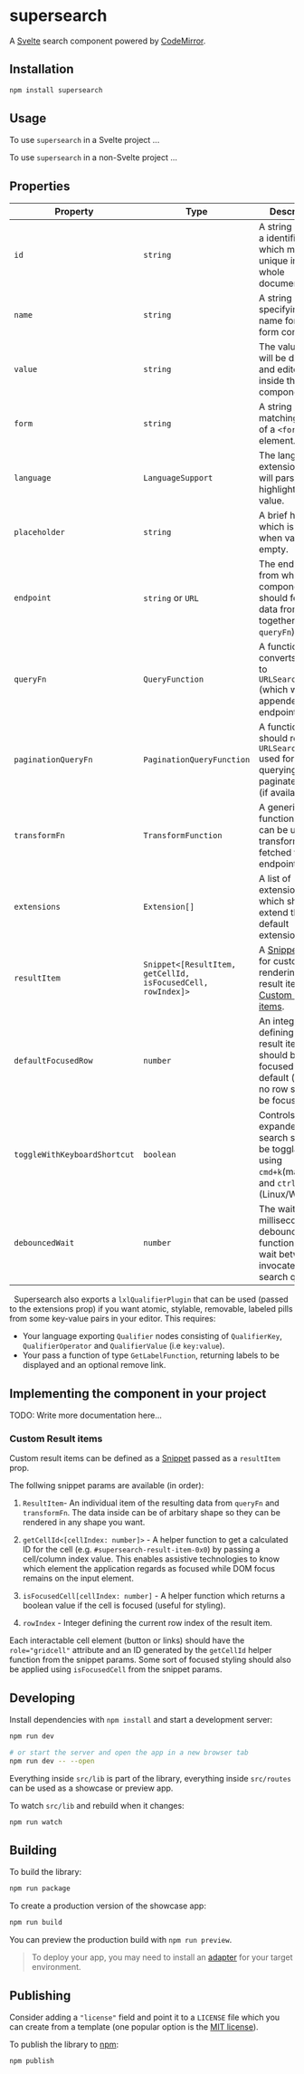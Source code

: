 # supersearch

A [Svelte](https://svelte.dev) search component powered by [CodeMirror](https://codemirror.net/).

## Installation

```bash
npm install supersearch
```

## Usage

To use `supersearch` in a Svelte project ...

To use `supersearch` in a non-Svelte project ...

## Properties

| Property                     | Type                                                        | Description                                                                                                                                  | Default value   |
| ---------------------------- | ----------------------------------------------------------- | -------------------------------------------------------------------------------------------------------------------------------------------- | --------------- |
| `id`                         | `string`                                                    | A string defining a identifier which must be unique in the whole document.                                                                   | `"supersearch"` |
| `name`                       | `string`                                                    | A string specifying a name for the form control.                                                                                             | `undefined`     |
| `value`                      | `string`                                                    | The value that will be displayed and edited inside the component.                                                                            | `""`            |
| `form`                       | `string`                                                    | A string matching the `id` of a `<form>` element.                                                                                            | `undefined`     |
| `language`                   | `LanguageSupport`                                           | The language extension that will parse and highlight the value.                                                                              | `undefined`     |
| `placeholder`                | `string`                                                    | A brief hint which is shown when value is empty.                                                                                             | `""`            |
| `endpoint`                   | `string` or `URL`                                           | The endpoint from which the component should fetch data from (used together with `queryFn`).                                                 | `undefined`     |
| `queryFn`                    | `QueryFunction`                                             | A function that converts `value` to `URLSearchParams` (which will be appended to the endpoint).                                              | `undefined`     |
| `paginationQueryFn`          | `PaginationQueryFunction`                                   | A function which should return `URLSearchParams` used for querying more paginated data (if available)                                        | `undefined`     |
| `transformFn`                | `TransformFunction`                                         | A generic helper function which can be used to transform data fetched from the endpoint.                                                     | `undefined`     |
| `extensions`                 | `Extension[]`                                               | A list of extensions which should extend the default extensions.                                                                             | `[]`            |
| `resultItem`                 | `Snippet<[ResultItem, getCellId, isFocusedCell, rowIndex]>` | A [Snippet](https://svelte.dev/docs/svelte/snippet) used for customized rendering of result items. See [Custom result items](#result-items). | `undefined`     |
| `defaultFocusedRow`          | `number`                                                    | An integer defining which result item row should be focused by default (use `-1` if no row should be focused).                               | `0`             |
| `toggleWithKeyboardShortcut` | `boolean`                                                   | Controls if expanded search should be togglable using `cmd+k`(macOS) and `ctrl+k` (Linux/Windows)                                            | `false`         |
| `debouncedWait`              | `number`                                                    | The wait time, in milliseconds that debounce function should wait between invocated search queries.                                          | `300`           |

&nbsp;
Supersearch also exports a `lxlQualifierPlugin` that can be used (passed to the extensions prop) if you want atomic, stylable, removable, labeled pills from some key-value pairs in your editor. This requires:

- Your language exporting `Qualifier` nodes consisting of `QualifierKey`, `QualifierOperator` and `QualifierValue` (i.e `key:value`).
- Your pass a function of type `GetLabelFunction`, returning labels to be displayed and an optional remove link.

## Implementing the component in your project

TODO: Write more documentation here...

### Custom Result items

Custom result items can be defined as a [Snippet](https://svelte.dev/docs/svelte/snippet) passed as a `resultItem` prop.

The follwing snippet params are available (in order):

1. `ResultItem`- An individual item of the resulting data from `queryFn` and `transformFn`. The data inside can be of arbitary shape so they can be rendered in any shape you want.

2. `getCellId<[cellIndex: number]>` - A helper function to get a calculated ID for the cell (e.g. `#supersearch-result-item-0x0`) by passing a cell/column index value. This enables assistive technologies to know which element the application regards as focused while DOM focus remains on the input element.

3. `isFocusedCell[cellIndex: number]` - A helper function which returns a boolean value if the cell is focused (useful for styling).

4. `rowIndex` - Integer defining the current row index of the result item.

Each interactable cell element (button or links) should have the `role="gridcell"` attribute and an ID generated by the `getCellId` helper function from the snippet params. Some sort of focused styling should also be applied using `isFocusedCell` from the snippet params.

## Developing

Install dependencies with `npm install` and start a development server:

```bash
npm run dev

# or start the server and open the app in a new browser tab
npm run dev -- --open
```

Everything inside `src/lib` is part of the library, everything inside `src/routes` can be used as a showcase or preview app.

To watch `src/lib` and rebuild when it changes:

```bash
npm run watch
```

## Building

To build the library:

```bash
npm run package
```

To create a production version of the showcase app:

```bash
npm run build
```

You can preview the production build with `npm run preview`.

> To deploy your app, you may need to install an [adapter](https://svelte.dev/docs/kit/adapters) for your target environment.

## Publishing

Consider adding a `"license"` field and point it to a `LICENSE` file which you can create from a template (one popular option is the [MIT license](https://opensource.org/license/mit/)).

To publish the library to [npm](https://www.npmjs.com):

```bash
npm publish
```
